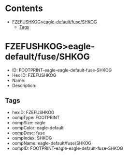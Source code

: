 



Contents
========

* [FZEFUSHKOG>eagle-default/fuse/SHKOG](#fzefushkogeagle-defaultfuseshkog)
	* [Tags](#tags)

# FZEFUSHKOG>eagle-default/fuse/SHKOG

- ID: FOOTPRINT-eagle-eagle-default-fuse-SHKOG
- Hex ID: FZEFUSHKOG
- Name: 
- Description: 

## Tags

- hexID: FZEFUSHKOG
- oompType: FOOTPRINT
- oompSize: eagle
- oompColor: eagle-default
- oompDesc: fuse
- oompIndex: SHKOG
- oompName: eagle-default/fuse/SHKOG
- oompID: FOOTPRINT-eagle-eagle-default-fuse-SHKOG
